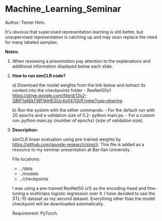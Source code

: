 # Machine_Learning_Seminar

Author: Tomer Himi.

It's obvious that supervised representation learning is still better, but unsupervised representation is catching up and may soon replace the need for many labeled samples.

**Notes:**

1) When reviewing a presentation pay attention to the explanations and additional information displayed below each slide.

2) **How to run simCLR code?**

    a) Download the model weights from the link below and extract its content into the checkpoints folder - ResNet50x1                                                                    https://drive.google.com/file/d/13x2-QBIF1s6EkTWf1AjHEGUc4v047QVF/view?usp=sharing.
    
    b) Run the system with the either commands:
        - For the default run with 20 epochs and a validation size of 0.2- python main.py.
        - For a custom run: python main.py {number of epochs} {size of validation size}.

3) **Description:**

    simCLR linear evaluation using pre-trained weights by https://github.com/google-research/simclr. This file is added as a resource to my seminar presentation at Bar-Ilan            University. 

    File locations:
    - ../data
    - ../models
    - ../checkpoints

    I was using a pre-trained ResNet50 (x1) as the encoding-head and fine-tuning a multiclass logistic regression over it.
    I have decided to use the STL-10 dataset as my second dataset. Everything other than the model checkpoint will be downloaded automatically.

    Requirement: PyTorch.
